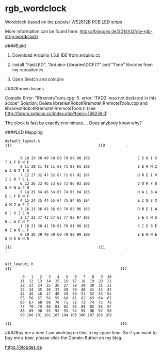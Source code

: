 rgb_wordclock
=============

Wordclock based on the popular WS2812B RGB LED strips

More information can be found here: https://blogges.de/2014/02/diy-rgb-strip-wordclock/

####Build

1) Download Arduino 1.5.8 IDE from arduino.cc

2) Install "FastLED", "Arduino-Libraries\DCF77" and "Time" libraries from my repositories

3) Open Sketch and compile

####Known Issues

Compile Error: "IRremoteTools.cpp: 5: error: 'TKD2' was not declared in this scope"
Solution: Delete libraries\RobotIRremote\IRremoteTools.cpp and libraries\RobotIRremote\IRremoteTools.h (see http://forum.arduino.cc/index.php?topic=188236.0)

The clock is fast by exactly one minute.... Does anybody know why?

####LED Mapping

```
default_layout.h
113                                        110          .                             .

       9 10 29 30 49 50 69 70 89 90 109                      E S K I S T A F Ü N F
       8 11 28 31 48 51 68 71 88 91 108                      Z E H N Z W A N Z I G
       7 12 27 32 47 52 67 72 87 92 107                      D R E I V I E R T E L
       6 13 26 33 46 53 66 73 86 93 106                      V O R F U N K N A C H
       5 14 25 34 45 54 65 74 85 94 105                      H A L B A E L F Ü N F
       4 15 24 35 44 55 64 75 84 95 104                      E I N S X Ä M Z W E I
       3 16 23 36 43 56 63 76 83 96 103                      D R E I A U J V I E R
       2 17 22 37 42 57 62 77 82 97 102                      S E C H S N L A C H T
       1 18 21 38 41 58 61 78 81 98 101                      S I E B E N Z W Ö L F
       0 19 20 39 40 59 60 79 80 99 100                      Z E H N E U N K U H R

112                                        111          .                             .


alt_layout1.h
112                                                  113

        0   1   2   3   4   5   6   7   8   9  10
       11  12  13  14  15  16  17  18  19  20  21
       22  23  24  25  26  27  28  29  30  31  32
       33  34  35  36  37  38  39  40  41  42  43
       44  45  46  47  48  49  50  51  52  53  54
       55  56  57  58  59  60  61  62  63  64  65
       66  67  68  69  70  71  72  73  74  75  76
       77  78  79  80  81  82  83  84  85  86  87
       88  89  90  91  92  93  94  95  96  97  98
       99 100 101 102 103 104 105 106 107 108 109

111                                                  110
```

####Buy me a beer
I am working on this in my spare time. So if you want to buy me a beer, please click the Donate-Button on my blog:

https://blogges.de
